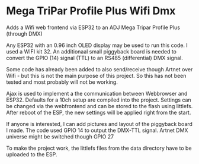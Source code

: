 # Mega TriPar Profile Plus Wifi Dmx
Adds a Wifi web frontend via ESP32 to an ADJ Mega Tripar Profile Plus (through DMX)

Any ESP32 with an 0.96 inch OLED display may be used to run this code.
I used a WIFI kit 32.
An additionaal small piggyback board is needed to convert the GPIO (14) signal (TTL) to an RS485 (differential) DMX signal.

Some code has already been added to also send/receive though Artnet over Wifi - but this is not the main purpose of this project.
So this has not been tested and most probably will not be working.

Ajax is used to implement a the communication between Webbrowser and ESP32.
Defaults for a 10ch setup are compiled into the project.
Settings can be changed via the webfrontend and can be stored to the flash using littlefs.
After reboot of the ESP, the new settings will be applied right from the start.

If anyone is interested, I can add pictures and layout of the piggyback board I made.
The code used GPIO 14 to output the DMX-TTL signal.
Artnet DMX universe might be switched though GPIO 27

To make the project work, the littlefs files from the data directory have to be uploaded to the ESP.
